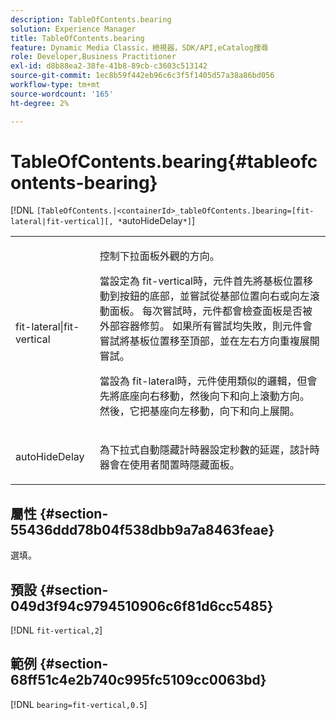 ```yaml
---
description: TableOfContents.bearing
solution: Experience Manager
title: TableOfContents.bearing
feature: Dynamic Media Classic，檢視器，SDK/API,eCatalog搜尋
role: Developer,Business Practitioner
exl-id: d8b88ea2-38fe-41b8-89cb-c3603c513142
source-git-commit: 1ec8b59f442eb96c6c3f5f1405d57a38a86bd056
workflow-type: tm+mt
source-wordcount: '165'
ht-degree: 2%

---
```


# TableOfContents.bearing{#tableofcontents-bearing}

[!DNL `[TableOfContents.|<containerId>_tableOfContents.]bearing=[fit-lateral|fit-vertical][, *`autoHideDelay`*]`]

<table id="table_5151E6EA076C4AAD8D952A09E1F17C44"> 
 <tbody> 
  <tr> 
   <td> <p> <span class="codeph"> fit-lateral|fit-vertical</span> </p> </td> 
   <td> <p> 控制下拉面板外觀的方向。 </p> <p>當設定為<span class="codeph"> fit-vertical</span>時，元件首先將基板位置移動到按鈕的底部，並嘗試從基部位置向右或向左滾動面板。 每次嘗試時，元件都會檢查面板是否被外部容器修剪。 如果所有嘗試均失敗，則元件會嘗試將基板位置移至頂部，並在左右方向重複展開嘗試。 </p> <p>當設為<span class="codeph"> fit-lateral</span>時，元件使用類似的邏輯，但會先將底座向右移動，然後向下和向上滾動方向。 然後，它把基座向左移動，向下和向上展開。 </p> </td> 
  </tr> 
  <tr> 
   <td> <p> <span class="codeph"><span class="varname"> autoHideDelay</span></span> </p> </td> 
   <td> <p> 為下拉式自動隱藏計時器設定秒數的延遲，該計時器會在使用者閒置時隱藏面板。 </p> </td> 
  </tr> 
 </tbody> 
</table>

## 屬性 {#section-55436ddd78b04f538dbb9a7a8463feae}

選填。

## 預設 {#section-049d3f94c9794510906c6f81d6cc5485}

[!DNL `fit-vertical,2`]

## 範例 {#section-68ff51c4e2b740c995fc5109cc0063bd}

[!DNL `bearing=fit-vertical,0.5`]
